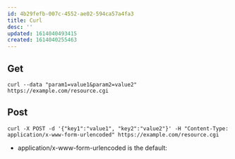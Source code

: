```yaml
---
id: 4b29fefb-007c-4552-ae02-594ca57a4fa3
title: Curl
desc: ''
updated: 1614040493415
created: 1614040255463
---
```


## Get
`curl --data "param1=value1&param2=value2" https://example.com/resource.cgi`

## Post
`curl -X POST -d '{"key1":"value1", "key2":"value2"}' -H "Content-Type: application/x-www-form-urlencoded" https://example.com/resource.cgi`
- application/x-www-form-urlencoded is the default:
